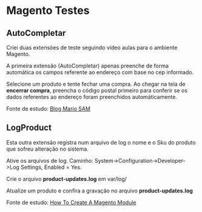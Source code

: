 <h1>Magento Testes</h1>

<h2>AutoCompletar</h2>
<p>Criei duas extensões de teste seguindo vídeo aulas para o ambiente Magento.</p> 
<p>A primeira extensão (AutoCompletar) apenas preenche de forma automática os campos referente ao 
endereço com base no cep informado.</p>
<p>Selecione um produto e tente fechar uma compra. Ao chegar na tela de <b>encerrar compra</b>, preencha
o código postal primeiro para conferir se os dados referentes ao endereço foram preenchidos automáticamente.</p>
<p>Fonte de estudo: <a href="https://www.youtube.com/watch?v=4SBxnqagapw" targer="_blank">Blog Mario SAM</a></p>

<h2>LogProduct</h2>
<p>Esta outra extensão registra num arquivo de log o nome e o Sku do produto que sofreu alteração no sistema.</p>
<p>Ative os arquivos de log. Caminho: System->Configuration->Developer->Log Settings, Enabled = Yes.</p>
<p>Crie o arquivo <b>product-updates.log</b> em var/log/</p>
<p>Atualize um produto e confira a gravação no arquivo <b>product-updates.log</b></p>
<p>Fonte de estudo: <a href="https://www.youtube.com/watch?v=BlW6CGL69o4" targer="_blank">How To Create A Magento Module</a></p>